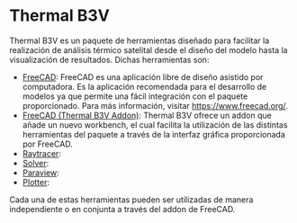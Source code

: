 # Thermal B3V

Thermal B3V es un paquete de herramientas diseñado para facilitar la realización de análisis térmico satelital desde el diseño del modelo hasta la visualización de resultados. Dichas herramientas son:

* [FreeCAD](./freecad.md): FreeCAD es una aplicación libre de diseño asistido por computadora. Es la aplicación recomendada para el desarrollo de modelos ya que permite una fácil integración con el paquete proporcionado. Para más información, visitar https://www.freecad.org/.
* [FreeCAD (Thermal B3V Addon)](./freecad_addon.md): Thermal B3V ofrece un addon que añade un nuevo workbench, el cual facilita la utilización de las distintas herramientas del paquete a través de la interfaz gráfica proporcionada por FreeCAD.
* [Raytracer](./raytracer.md): 
* [Solver](./solver.md): 
* [Paraview](./paraview.md): 
* [Plotter](./plotter.md): 

Cada una de estas herramientas pueden ser utilizadas de manera independiente o en conjunta a través del addon de FreeCAD.
